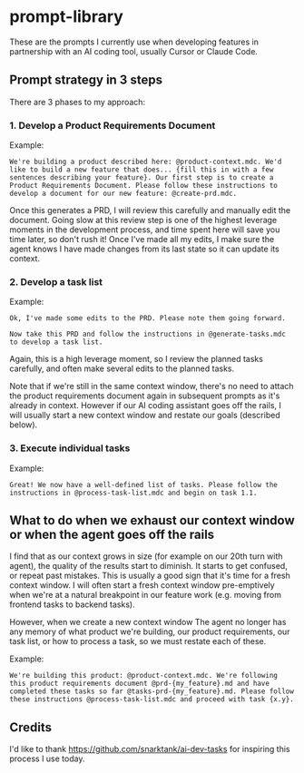# prompt-library

These are the prompts I currently use when developing features in partnership with an AI coding tool, usually Cursor or Claude Code.

## Prompt strategy in 3 steps

There are 3 phases to my approach:

### 1. Develop a Product Requirements Document

Example:
```
We're building a product described here: @product-context.mdc. We'd like to build a new feature that does... {fill this in with a few sentences describing your feature}. Our first step is to create a Product Requirements Document. Please follow these instructions to develop a document for our new feature: @create-prd.mdc.
```
Once this generates a PRD, I will review this carefully and manually edit the document. Going slow at this review step is one of the highest leverage moments in the development process, and time spent here will save you time later, so don't rush it! Once I've made all my edits, I make sure the agent knows I have made changes from its last state so it can update its context.

### 2. Develop a task list

Example:
```
Ok, I've made some edits to the PRD. Please note them going forward.

Now take this PRD and follow the instructions in @generate-tasks.mdc to develop a task list.
```

Again, this is a high leverage moment, so I review the planned tasks carefully, and often make several edits to the planned tasks.

Note that if we're still in the same context window, there's no need to attach the product requirements document again in subsequent prompts as it's already in context. However if our AI coding assistant goes off the rails, I will usually start a new context window and restate our goals (described below).


### 3. Execute individual tasks

Example:
```
Great! We now have a well-defined list of tasks. Please follow the instructions in @process-task-list.mdc and begin on task 1.1.
```

## What to do when we exhaust our context window or when the agent goes off the rails

I find that as our context grows in size (for example on our 20th turn with agent), the quality of the results start to diminish. It starts to get confused, or repeat past mistakes. This is usually a good sign that it's time for a fresh context window. I will often start a fresh context window pre-emptively when we're at a natural breakpoint in our feature work (e.g. moving from frontend tasks to backend tasks).

However, when we create a new context window The agent no longer has any memory of what product we're building, our product requirements, our task list, or how to process a task, so we must restate each of these.

Example:
```
We're building this product: @product-context.mdc. We're following this product requirements document @prd-{my_feature}.md and have completed these tasks so far @tasks-prd-{my_feature}.md. Please follow these instructions @process-task-list.mdc and proceed with task {x.y}.
```


## Credits

I'd like to thank https://github.com/snarktank/ai-dev-tasks for inspiring this process I use today.
